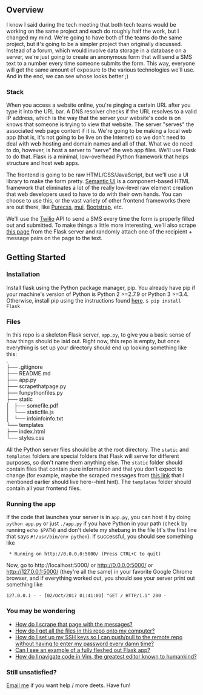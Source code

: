 ## Overview
I know I said during the tech meeting that both tech teams would be working on
the same project and each do roughly half the work, but I changed my mind.
We're going to have both of the teams do the same project, but it's going to be
a simpler project than originally discussed. Instead of a forum, which would
involve data storage in a database on a server, we're just going to create an
anonymous form that will send a SMS text to a number every time someone submits
the form. This way, everyone will get the same amount of exposure to the
various technologies we'll use. And in the end, we can see whose looks better
;) 

### Stack
When you access a website online, you're pinging a certain URL after you type
it into the URL bar. A DNS resolver checks if the URL resolves to a valid IP
address, which is the way that the server your website's code is on knows that
someone is trying to view that website. The server "serves" the associated web
page content if it is. We're going to be making a local web app (that is, it's
not going to be live on the Internet) so we don't need to deal with web hosting
and domain names and all of that. What we do need to do, however, is host a
server to "serve" the web app files. We'll use Flask to do that. Flask is a
minimal, low-overhead Python framework that helps structure and host web apps.

The frontend is going to be raw HTML/CSS/JavaScript, but we'll use a UI library
to make the form pretty. [Semantic UI](https://semantic-ui.com/) is a
component-based HTML framework that eliminates a lot of the really low-level
raw element creation that web developers used to have to do with their own
hands. You can choose to use this, or the vast variety of other frontend
frameworks there are out there, like [Purecss](https://purecss.io/),
[mui](https://www.muicss.com/), [Bootstrap](http://getbootstrap.com/), etc.

We'll use the [Twilio](https://www.twilio.com/) API to send a SMS every time
the form is properly filled out and submitted. To make things a little more
interesting, we'll also scrape [this
page](http://echenran.pythonanywhere.com/c4gdata) from the Flask server and
randomly attach one of the recipient + message pairs on the page to the text.

## Getting Started

### Installation
Install flask using the Python package manager, pip. You already have pip if
your machine's version of Python is Python 2 >=2.7.9 or Python 3 >=3.4.
Otherwise, install pip using the instructions found
[here](https://pip.pypa.io/en/stable/installing/).
```$ pip install Flask```

### Files

In this repo is a skeleton Flask server, `app.py`, to give you a basic sense
of how things should be laid out. Right now, this repo is empty, but once
everything is set up your directory should end up looking something like this:  
.  
├── .gitignore  
├── README.md  
├── app.py  
├── scrapethatpage.py  
├── funpythonfiles.py  
├── static  
│   ├── somefile.pdf  
│   └── staticfile.js  
│   └── infoinfoinfo.txt  
└── templates  
    ├── index.html  
    └── styles.css  

All the Python server files should be at the root directory. The `static` and
`templates` folders are special folders that Flask will serve for different
purposes, so don't name them anything else. The `static` folder should contain
files that contain pure information and that you don't expect to change (for
example, maybe the scraped messages from [this
link](http://echenran.pythonanywhere.com/c4gdata) that I mentioned earlier
should live here--hint hint). The `templates` folder should contain all your
frontend files.

### Running the app
If the code that launches your server is in `app.py`, you can host it by doing
``python app.py``
or just
``./app.py`` if you have Python in your path (check by running `echo $PATH`)
and don't delete my shebang in the file (it's the first line that says
`#!/usr/bin/env python`). If successful, you should see something like 
```
 * Running on http://0.0.0.0:5000/ (Press CTRL+C to quit)
```
Now, go to http://localhost:5000/ or http://0.0.0.0:5000/ or
http://127.0.0.1:5000/ (they're all the same) in your favorite Google Chrome 
browser, and if everything worked out, you should see your server print out 
something like
```
127.0.0.1 - - [02/Oct/2017 01:41:01] "GET / HTTP/1.1" 200 -
```

### You may be wondering
- [How do I scrape that page with the messages?](http://docs.python-guide.org/en/latest/scenarios/scrape/)
- [How do I get all the files in this repo onto my computer?](https://help.github.com/articles/fork-a-repo/)
- [How do I set up my SSH keys so I can push/pull to the remote repo without having to enter my password every damn time?](https://help.github.com/articles/generating-a-new-ssh-key-and-adding-it-to-the-ssh-agent/)
- [Can I see an example of a fully fleshed out Flask app?](https://github.com/pallets/flask/tree/master/examples/flaskr/)
- [How do I navigate code in Vim, the greatest editor known to humankind?](https://vim-adventures.com/)

### Still unsatisfied?
[Email me](mailto:ecr.chen@yale.edu) if you want help / more deets. Have fun!
